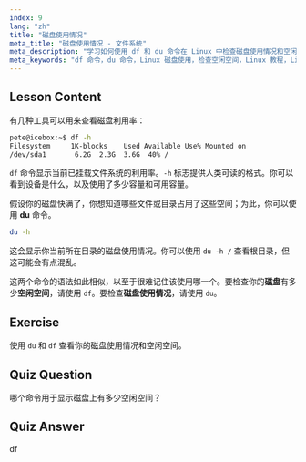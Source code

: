 ```yaml
---
index: 9
lang: "zh"
title: "磁盘使用情况"
meta_title: "磁盘使用情况 - 文件系统"
meta_description: "学习如何使用 df 和 du 命令在 Linux 中检查磁盘使用情况和空闲空间。了解它们的区别以及何时使用。Linux 磁盘管理教程。"
meta_keywords: "df 命令，du 命令，Linux 磁盘使用，检查空闲空间，Linux 教程，Linux 初学者，磁盘管理，Linux 指南"
---
```


## Lesson Content

有几种工具可以用来查看磁盘利用率：

```bash
pete@icebox:~$ df -h
Filesystem     1K-blocks    Used Available Use% Mounted on
/dev/sda1       6.2G  2.3G  3.6G  40% /
```

`df` 命令显示当前已挂载文件系统的利用率。`-h` 标志提供人类可读的格式。你可以看到设备是什么，以及使用了多少容量和可用容量。

假设你的磁盘快满了，你想知道哪些文件或目录占用了这些空间；为此，你可以使用 **du** 命令。

```bash
du -h
```

这会显示你当前所在目录的磁盘使用情况。你可以使用 `du -h /` 查看根目录，但这可能会有点混乱。

这两个命令的语法如此相似，以至于很难记住该使用哪一个。要检查你的**磁盘**有多少**空闲空间**，请使用 `df`。要检查**磁盘使用情况**，请使用 `du`。

## Exercise

使用 `du` 和 `df` 查看你的磁盘使用情况和空闲空间。

## Quiz Question

哪个命令用于显示磁盘上有多少空闲空间？

## Quiz Answer

df
